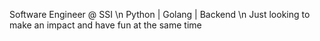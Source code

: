 Software Engineer @ SSI \n
Python | Golang | Backend \n
Just looking to make an impact and have fun at the same time

<!---
YahyaHaq/YahyaHaq is a ✨ special ✨ repository because its `README.md` (this file) appears on your GitHub profile.
You can click the Preview link to take a look at your changes.
--->
